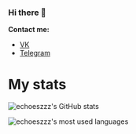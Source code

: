 ### Hi there 👋

**Contact me:**

* [VK](https://vk.com/qqqqqqqqqqqqqqqgg)
* [Telegram](https://t.me/echooQQ)

# My stats
![echoeszzz's GitHub stats](https://github-stats-iamoniel1.vercel.app/api?username=echoeszzz&bg_color=30,e96443,904e95&title_color=fff&text_color=fff&count_private=true&include_all_commits=true)

![echoeszzz's most used languages](https://github-stats-iamoniel1.vercel.app/api/top-langs/?username=echoeszzz&layout=compact&card_width=445&count_private=true&langs_count=10&include_all_commits=true)


